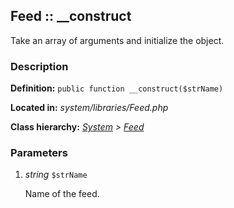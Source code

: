 
Feed :: __construct
-------------------------------------------

Take an array of arguments and initialize the object.


### Description ###

**Definition:** `public function __construct($strName)`

**Located in:** *system/libraries/Feed.php*

**Class hierarchy:** *[System](../System.md) > [Feed](../Feed.md)*


### Parameters ###

1. *string* `$strName`

	Name of the feed.
